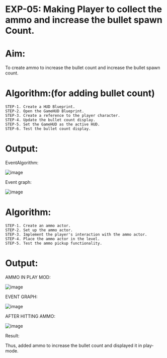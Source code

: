 # EXP-05: Making Player to collect the ammo and increase the bullet spawn Count.
# Aim:
To create ammo to increase the bullet count and increase the bullet spawn count.

# Algorithm:(for adding bullet count)
```
STEP-1. Create a HUD Blueprint.
STEP-2. Open the GameHUD Blueprint.
STEP-3. Create a reference to the player character.
STEP-4. Update the bullet count display.
STEP-5. Set the GameHUD as the active HUD. 
STEP-6. Test the bullet count display.
```
# Output:
EventAlgorithm:

![image](https://github.com/user-attachments/assets/99b6432a-1fda-435c-9c90-4586ce5c7834)

Event graph:

![image](https://github.com/user-attachments/assets/97bd374e-0b30-4d69-b419-ab90190b0d57)

# Algorithm:
```
STEP-1. Create an ammo actor.
STEP-2. Set up the ammo actor.
STEP-3. Implement the player's interaction with the ammo actor.
STEP-4. Place the ammo actor in the level.
STEP-5. Test the ammo pickup functionality.
```
# Output:
AMMO IN PLAY MOD:

![image](https://github.com/user-attachments/assets/511a632d-148d-4c83-b908-19b6da68ef7c)

EVENT GRAPH:

![image](https://github.com/user-attachments/assets/347b3a34-15f6-40ab-8778-a34db9deb4c2)

AFTER HITTING AMMO:

![image](https://github.com/user-attachments/assets/d385b41f-bf49-4b56-a6ca-780f750b86be)


Result:

Thus, added ammo to increase the bullet count and displayed it in play-mode.
